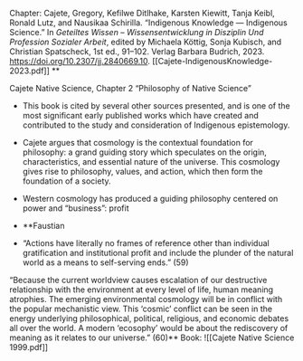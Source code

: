Chapter: 
Cajete, Gregory, Kefilwe Ditlhake, Karsten Kiewitt, Tanja Keibl, Ronald Lutz, and Nausikaa 
	Schirilla. “Indigenous Knowledge — Indigenous Science.” In _Geteiltes Wissen – Wissensentwicklung in Disziplin Und Profession Sozialer Arbeit_, edited by Michaela Köttig, Sonja Kubisch, and Christian Spatscheck, 1st ed., 91–102. Verlag Barbara Budrich, 2023. https://doi.org/10.2307/jj.2840669.10.
[[Cajete-IndigenousKnowledge-2023.pdf]]
**

Cajete Native Science, Chapter 2 “Philosophy of Native Science”

- This book is cited by several other sources presented, and is one of the most significant early published works which have created and contributed to the study and consideration of Indigenous epistemology.
    

- Cajete argues that cosmology is the contextual foundation for philosophy: a grand guiding story which speculates on the origin, characteristics, and essential nature of the universe. This cosmology gives rise to philosophy, values, and action, which then form the foundation of a society. 
    
- Western cosmology has produced a guiding philosophy centered on power and “business”: profit
    
- **Faustian
    
- “Actions have literally no frames of reference other than individual gratification and institutional profit and include the plunder of the natural world as a means to self-serving ends.” (59)
    

“Because the current worldview causes escalation of our destructive relationship with the environment at every level of life, human meaning atrophies. The emerging environmental cosmology will be in conflict with the popular mechanistic view. This ‘cosmic’ conflict can be seen in the energy underlying philosophical, political, religious, and economic debates all over the world. A modern ‘ecosophy’ would be about the rediscovery of meaning as it relates to our universe.” (60)**
Book:
![[Cajete Native Science 1999.pdf]]